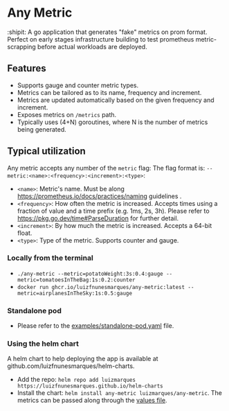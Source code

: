 # Any Metric 


:shipit: A go application that generates "fake" metrics on prom format. Perfect on early stages infrastructure building
to test prometheus metric-scrapping before actual workloads are deployed.

## Features

- Supports gauge and counter metric types.
- Metrics can be tailored as to its name, frequency and increment.
- Metrics are updated automatically based on the given frequency and increment.
- Exposes metrics on `/metrics` path.
- Typically uses (4+N) goroutines, where N is the number of metrics being generated.

## Typical utilization 

Any metric accepts any number of the `metric` flag: The flag format is: `--metric:<name>:<frequency>:<increment>:<type>`:
- `<name>`: Metric's name. Must be along https://prometheus.io/docs/practices/naming guidelines .
- `<frequency>`: How often the metric is increased. Accepts times using a fraction of value and a time prefix (e.g. 1ms, 2s, 3h). Please refer to https://pkg.go.dev/time#ParseDuration for further detail.
- `<increment>`: By how much the metric is increased. Accepts a 64-bit float.
- `<type>`: Type of the metric. Supports counter and gauge.

### Locally from the terminal
- `./any-metric --metric=potatoWeight:3s:0.4:gauge --metric=tomatoesInTheBag:1s:0.2:counter`
- `docker run ghcr.io/luizfnunesmarques/any-metric:latest --metric=airplanesInTheSky:1s:0.5:gauge` 

### Standalone pod
- Please refer to the [examples/standalone-pod.yaml](https://github.com/luizfnunesmarques/any-metric/blob/main/examples/standalone-pod.yaml) file.  
  
### Using the helm chart
A helm chart to help deploying the app is available at github.com/luizfnunesmarques/helm-charts.

- Add the repo: `helm repo add luizmarques https://luizfnunesmarques.github.io/helm-charts`
- Install the chart: `helm install any-metric luizmarques/any-metric`. The metrics can be passed along through the [values file](https://github.com/luizfnunesmarques/helm-charts/blob/main/charts/any-metric/values.yaml).
  
